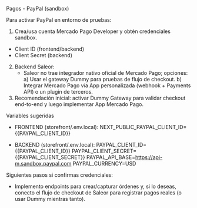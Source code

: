 Pagos - PayPal (sandbox)

Para activar PayPal en entorno de pruebas:
1) Crea/usa cuenta Mercado Pago Developer y obtén credenciales sandbox.
- Client ID (frontend/backend)
- Client Secret (backend)
2) Backend Saleor:
   - Saleor no trae integrador nativo oficial de Mercado Pago; opciones:
     a) Usar el gateway Dummy para pruebas de flujo de checkout.
     b) Integrar Mercado Pago vía App personalizada (webhook + Payments API) o un plugin de terceros.
3) Recomendación inicial: activar Dummy Gateway para validar checkout end-to-end y luego implementar App Mercado Pago.

Variables sugeridas
- FRONTEND (storefront/.env.local):
  NEXT_PUBLIC_PAYPAL_CLIENT_ID={{PAYPAL_CLIENT_ID}}

- BACKEND (storefront/.env.local):
  PAYPAL_CLIENT_ID={{PAYPAL_CLIENT_ID}}
  PAYPAL_CLIENT_SECRET={{PAYPAL_CLIENT_SECRET}}
  PAYPAL_API_BASE=https://api-m.sandbox.paypal.com
  PAYPAL_CURRENCY=USD

Siguientes pasos si confirmas credenciales:
- Implemento endpoints para crear/capturar órdenes y, si lo deseas, conecto el flujo de checkout de Saleor para registrar pagos reales (o usar Dummy mientras tanto).
